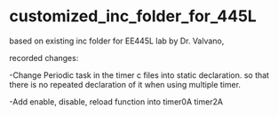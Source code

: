 # customized_inc_folder_for_445L
based on existing inc folder for EE445L lab by Dr. Valvano,


recorded changes:

-Change Periodic task in the timer c files into static declaration.
so that there is no repeated declaration of it when using multiple timer.


-Add enable, disable, reload function into timer0A timer2A
